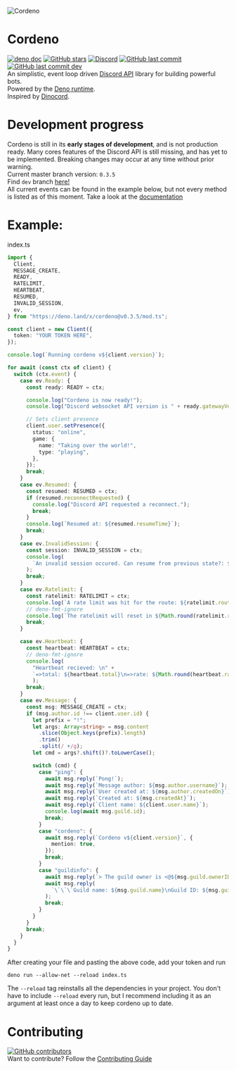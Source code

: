 ![Cordeno](assets/cordeno-200.gif)
# Cordeno
[![deno doc](https://img.shields.io/badge/deno-doc-blue?style=flat)](https://doc.deno.land/https/deno.land/x/cordeno@v0.3.5/mod.ts)
[![GitHub stars](https://img.shields.io/github/stars/cordeno/cordeno?style=flat)](https://github.com/cordeno/cordeno)
[![Discord](https://img.shields.io/discord/713653280638631976?color=%237289DA&label=discord&style=flat)](https://discord.gg/WT2g6Mn)
[![GitHub last commit](https://img.shields.io/github/last-commit/cordeno/cordeno?label=last%20stable%20commit&style=flat)](https://github.com/cordeno/cordeno/commits/)
[![GitHub last commit dev](https://img.shields.io/github/last-commit/cordeno/cordeno/dev2?label=last%20dev%20commit&style=flat)](https://github.com/cordeno/cordeno/commits/dev2)  
An simplistic, event loop driven [Discord API](https://discord.com/developers/docs/reference) library for building powerful bots.  
Powered by the [Deno runtime](https://deno.land/).  
Inspired by [Dinocord](https://github.com/sunsetkookaburra/dinocord).

# Development progress
Cordeno is still in its **early stages of development**, and is not production ready. Many cores features of the Discord API is still missing, and has yet to be implemented.
Breaking changes may occur at any time without prior warning.  
Current master branch version: `0.3.5`  
Find `dev` branch [here!](https://github.com/cordeno/cordeno/tree/dev2)  
All current events can be found in the example below, but not every method is listed as of this moment. Take a look at the [documentation](https://doc.deno.land/https/deno.land/x/cordeno@v0.3.5/mod.ts)

# Example:
index.ts
```ts
import {
  Client,
  MESSAGE_CREATE,
  READY,
  RATELIMIT,
  HEARTBEAT,
  RESUMED,
  INVALID_SESSION,
  ev,
} from "https://deno.land/x/cordeno@v0.3.5/mod.ts";

const client = new Client({
  token: "YOUR TOKEN HERE",
});

console.log(`Running cordeno v${client.version}`);

for await (const ctx of client) {
  switch (ctx.event) {
    case ev.Ready: {
      const ready: READY = ctx;

      console.log("Cordeno is now ready!");
      console.log("Discord websocket API version is " + ready.gatewayVersion);

      // Sets client presence
      client.user.setPresence({
        status: "online",
        game: {
          name: "Taking over the world!",
          type: "playing",
        },
      });
      break;
    }
    case ev.Resumed: {
      const resumed: RESUMED = ctx;
      if (resumed.reconnectRequested) {
        console.log("Discord API requested a reconnect.");
        break;
      }
      console.log(`Resumed at: ${resumed.resumeTime}`);
      break;
    }
    case ev.InvalidSession: {
      const session: INVALID_SESSION = ctx;
      console.log(
        `An invalid session occured. Can resume from previous state?: ${session.canResume}`,
      );
      break;
    }
    case ev.Ratelimit: {
      const ratelimit: RATELIMIT = ctx;
      console.log(`A rate limit was hit for the route: ${ratelimit.route}`);
      // deno-fmt-ignore
      console.log(`The ratelimit will reset in ${Math.round(ratelimit.resetIn / 1000 * 10) / 10}s`);
      break;
    }

    case ev.Heartbeat: {
      const heartbeat: HEARTBEAT = ctx;
      // deno-fmt-ignore
      console.log(
        "Heartbeat recieved: \n" +
        `=>total: ${heartbeat.total}\n=>rate: ${Math.round(heartbeat.rate / 1000 * 10) / 10}s`
        );
      break;
    }
    case ev.Message: {
      const msg: MESSAGE_CREATE = ctx;
      if (msg.author.id !== client.user.id) {
        let prefix = "!";
        let args: Array<string> = msg.content
          .slice(Object.keys(prefix).length)
          .trim()
          .split(/ +/g);
        let cmd = args?.shift()?.toLowerCase();

        switch (cmd) {
          case "ping": {
            await msg.reply(`Pong!`);
            await msg.reply(`Message author: ${msg.author.username}`);
            await msg.reply(`User created at: ${msg.author.createdOn}`);
            await msg.reply(`Created at: ${msg.createdAt}`);
            await msg.reply(`Client name: ${client.user.name}`);
            console.log(await msg.guild.id);
            break;
          }
          case "cordeno": {
            await msg.reply(`Cordeno v${client.version}`, {
              mention: true,
            });
            break;
          }
          case "guildinfo": {
            await msg.reply(`> The guild owner is <@${msg.guild.ownerID}>`);
            await msg.reply(
              `\`\`\`Guild name: ${msg.guild.name}\nGuild ID: ${msg.guild.id}\nThe Guild was created on ${msg.guild.createdOn}\`\`\``,
            );
            break;
          }
        }
      }
      break;
    }
  }
}
```
After creating your file and pasting the above code, add your token and run
```shell
deno run --allow-net --reload index.ts
```
The `--reload` tag reinstalls all the dependencies in your project.
You don't have to include `--reload` every run, but I recommend including it as an argument at least once a day to keep cordeno up to date.

# Contributing
[![GitHub contributors](https://img.shields.io/github/contributors/cordeno/cordeno?style=flat)](https://github.com/cordeno/cordeno/graphs/contributors)  
Want to contribute? Follow the [Contributing Guide](https://github.com/cordeno/cordeno/blob/master/CONTRIBUTING.md)

